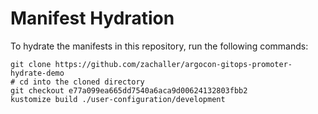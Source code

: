 # Manifest Hydration

To hydrate the manifests in this repository, run the following commands:

```shell
git clone https://github.com/zachaller/argocon-gitops-promoter-hydrate-demo
# cd into the cloned directory
git checkout e77a099ea665dd7540a6aca9d00624132803fbb2
kustomize build ./user-configuration/development
```
